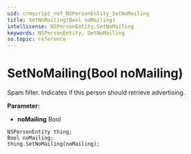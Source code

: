 ```yaml
---
uid: crmscript_ref_NSPersonEntity_SetNoMailing
title: SetNoMailing(Bool noMailing)
intellisense: NSPersonEntity.SetNoMailing
keywords: NSPersonEntity, GetNoMailing
so.topic: reference
---
```


# SetNoMailing(Bool noMailing)

Spam filter. Indicates if this person should retrieve advertising.

**Parameter:** 
 - **noMailing** Bool

```crmscript
NSPersonEntity thing;
Bool noMailing;
thing.SetNoMailing(noMailing);
```

